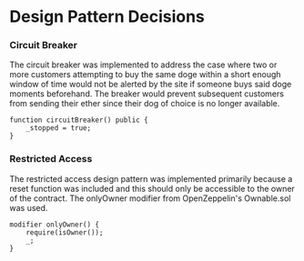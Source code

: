 # Design Pattern Decisions

### Circuit Breaker
The circuit breaker was implemented to address the case where two or more customers attempting to buy the same doge within a short enough window of time would not be alerted by the site if someone buys said doge moments beforehand. The breaker would prevent subsequent customers from sending their ether since their dog of choice is no longer available.
```
function circuitBreaker() public {
    _stopped = true;
}
```

### Restricted Access
The restricted access design pattern was implemented primarily because a reset function was included and this should only be accessible to the owner of the contract. The onlyOwner modifier from OpenZeppelin's Ownable.sol was used.
```
modifier onlyOwner() {
    require(isOwner());
    _;
}
```